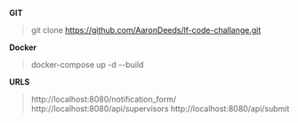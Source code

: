 **GIT**
> git clone https://github.com/AaronDeeds/lf-code-challange.git

**Docker**
> docker-compose up -d --build

**URLS**
> http://localhost:8080/notification_form/
> http://localhost:8080/api/supervisors
> http://localhost:8080/api/submit

